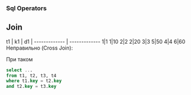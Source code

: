 ### Sql Operators

## Join

t1
| k1 | d1 |
------------- | -------------
1|1 1|10
2|2 2|20
3|3 5|50
4|4 6|60
Неправильно (Cross Join):

При таком 
```sql
select ... 
from t1, t2, t3, t4
where t1.key = t2.key
and t2.key = t3.key
```